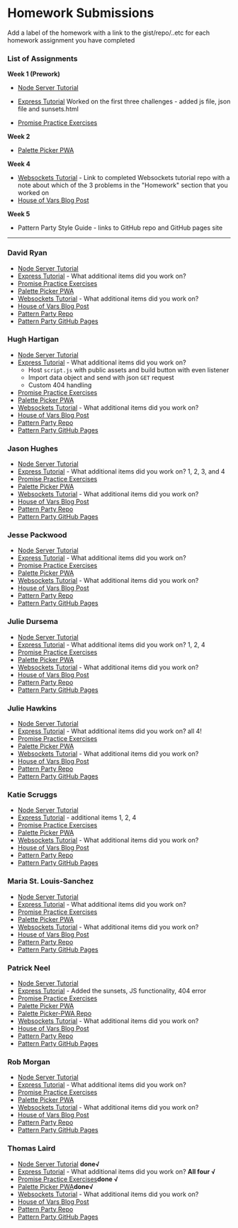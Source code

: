 # Homework Submissions

Add a label of the homework with a link to the gist/repo/..etc for each homework assignment you have completed

### List of Assignments

**Week 1 (Prework)**

* [Node Server Tutorial](https://github.com/mariastlouis/mod-4-prework/tree/master/messages) 

* [Express Tutorial](https://github.com/mariastlouis/mod-4-prework/tree/master/expressServer) Worked on the first three challenges - added js file, json file and sunsets.html 

* [Promise Practice Exercises](https://repl.it/@msantray/MariaSanchezPromisePractice)

**Week 2**

* [Palette Picker PWA]()

**Week 4**

* [Websockets Tutorial](https://socket.io/get-started/chat/) - Link to completed Websockets tutorial repo with a note about which of the 3 problems in the "Homework" section that you worked on
* [House of Vars Blog Post]()

**Week 5**

* Pattern Party Style Guide - links to GitHub repo and GitHub pages site

---

### David Ryan

* [Node Server Tutorial]()
* [Express Tutorial]() - What additional items did you work on?
* [Promise Practice Exercises]()
* [Palette Picker PWA]()
* [Websockets Tutorial]() - What additional items did you work on?
* [House of Vars Blog Post]()
* [Pattern Party Repo]()
* [Pattern Party GitHub Pages]()

### Hugh Hartigan

* [Node Server Tutorial](https://github.com/HartiganHM/nodejs-practice-assignment)
* [Express Tutorial](https://github.com/HartiganHM/express-practice-assignment) - What additional items did you work on?
  * Host `script.js` with public assets and build button with even listener
  * Import data object and send with json `GET` request
  * Custom 404 handling
* [Promise Practice Exercises](https://repl.it/@HartiganHM/Mod-4-Promises-Prework)
* [Palette Picker PWA](https://palettepickerpwa.herokuapp.com/)
* [Websockets Tutorial]() - What additional items did you work on?
* [House of Vars Blog Post](https://medium.com/@hartigan.hm/finding-solid-ground-in-the-open-source-jungle-dc7a220c6a25)
* [Pattern Party Repo]()
* [Pattern Party GitHub Pages]()

### Jason Hughes

* [Node Server Tutorial](https://gist.github.com/jasonhughes1/33cfe234b0b42d2a35832fdf12cc4a78)
* [Express Tutorial](https://github.com/jasonhughes1/M4-Express-Tutorial) - What additional items did you work on? 1, 2, 3, and 4
* [Promise Practice Exercises](https://repl.it/@JasonHughes/Promise-Practice)
* [Palette Picker PWA](https://pwa-palette-picker-jason.herokuapp.com/)
* [Websockets Tutorial]() - What additional items did you work on?
* [House of Vars Blog Post]()
* [Pattern Party Repo]()
* [Pattern Party GitHub Pages]()

### Jesse Packwood

* [Node Server Tutorial](https://github.com/jessepackwood/NodeJSTutorial)
* [Express Tutorial](https://github.com/jessepackwood/ExpressTutorial) - What additional items did you work on?
* [Promise Practice Exercises](https://repl.it/@jessepackwood/promisePractice)
* [Palette Picker PWA]()
* [Websockets Tutorial]() - What additional items did you work on?
* [House of Vars Blog Post]()
* [Pattern Party Repo]()
* [Pattern Party GitHub Pages]()

### Julie Dursema

* [Node Server Tutorial](https://github.com/jdursema/NodeJSTutorial)
* [Express Tutorial](https://github.com/jdursema/ExpressTutorial) - What additional items did you work on? 1, 2, 4
* [Promise Practice Exercises]()
* [Palette Picker PWA](https://pwapalettepicker.herokuapp.com/)
* [Websockets Tutorial]() - What additional items did you work on?
* [House of Vars Blog Post]()
* [Pattern Party Repo]()
* [Pattern Party GitHub Pages]()

### Julie Hawkins

* [Node Server Tutorial](https://github.com/julieahawkins/node-lesson)
* [Express Tutorial](https://github.com/julieahawkins/express-lesson) - What additional items did you work on? all 4!
* [Promise Practice Exercises](https://repl.it/@julabi/ImpoliteUnsightlyAvians)
* [Palette Picker PWA](palette-picker-hawk.herokuapp.com)
* [Websockets Tutorial]() - What additional items did you work on?
* [House of Vars Blog Post]()
* [Pattern Party Repo]()
* [Pattern Party GitHub Pages]()

### Katie Scruggs

* [Node Server Tutorial](https://github.com/katiescruggs/node-server-tutorial)
* [Express Tutorial](https://github.com/katiescruggs/express-tutorial) - additional items 1, 2, 4
* [Promise Practice Exercises](https://repl.it/@katiescruggs/promises-prework)
* [Palette Picker PWA]()
* [Websockets Tutorial]() - What additional items did you work on?
* [House of Vars Blog Post]()
* [Pattern Party Repo]()
* [Pattern Party GitHub Pages]()

### Maria St. Louis-Sanchez

* [Node Server Tutorial]()
* [Express Tutorial]() - What additional items did you work on?
* [Promise Practice Exercises]()
* [Palette Picker PWA](https://palette-picker-pwa-sanchez.herokuapp.com/)
* [Websockets Tutorial]() - What additional items did you work on?
* [House of Vars Blog Post](https://medium.com/@patrickneel/into-the-abyss-contributing-to-an-open-source-project-11f0f03e517c)
* [Pattern Party Repo]()
* [Pattern Party GitHub Pages]()

### Patrick Neel

* [Node Server Tutorial](https://github.com/patrickjneel/node.js-tutorial)
* [Express Tutorial](https://github.com/patrickjneel/expressTutorial) - Added the sunsets, JS functionality, 404 error
* [Promise Practice Exercises](https://repl.it/@patneel87/MeatySquigglyDromaeosaur)
* [Palette Picker PWA](https://palette-picker-pwa.herokuapp.com/)
* [Palette Picker-PWA Repo](https://github.com/patrickjneel/forked-palette-picker)
* [Websockets Tutorial]() - What additional items did you work on?
* [House of Vars Blog Post]()
* [Pattern Party Repo]()
* [Pattern Party GitHub Pages]()

### Rob Morgan

* [Node Server Tutorial]()
* [Express Tutorial]() - What additional items did you work on?
* [Promise Practice Exercises]()
* [Palette Picker PWA]()
* [Websockets Tutorial]() - What additional items did you work on?
* [House of Vars Blog Post]()
* [Pattern Party Repo]()
* [Pattern Party GitHub Pages]()

### Thomas Laird

* [Node Server Tutorial](https://github.com/t-laird/tl-node-server-prework) **done√**
* [Express Tutorial](https://github.com/t-laird/tl-express-intro) - What additional items did you work on? **All four √**
* [Promise Practice Exercises](https://gist.github.com/t-laird/1cc27e593d9edd46f10e07d947bbb0ff)**done √**
* [Palette Picker PWA](https://tl-palette-picker-pwa.herokuapp.com/)**done√**
* [Websockets Tutorial]() - What additional items did you work on?
* [House of Vars Blog Post]()
* [Pattern Party Repo]()
* [Pattern Party GitHub Pages]()
